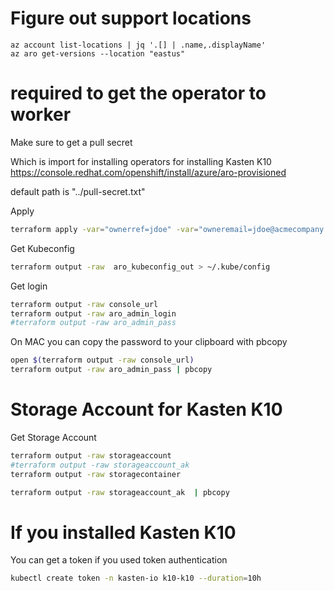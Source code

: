 # Figure out support locations
```
az account list-locations | jq '.[] | .name,.displayName'
az aro get-versions --location "eastus"
```

# required to get the operator to worker
Make sure to get a pull secret

Which is import for installing operators for installing Kasten K10
https://console.redhat.com/openshift/install/azure/aro-provisioned

default path is "../pull-secret.txt"

Apply
```bash
terraform apply -var="ownerref=jdoe" -var="owneremail=jdoe@acmecompany.com"
```

Get Kubeconfig
```bash
terraform output -raw  aro_kubeconfig_out > ~/.kube/config
```

Get login
```bash
terraform output -raw console_url
terraform output -raw aro_admin_login
#terraform output -raw aro_admin_pass 
```

On MAC you can copy the password to your clipboard with pbcopy
```zsh
open $(terraform output -raw console_url)
terraform output -raw aro_admin_pass | pbcopy
```

# Storage Account for Kasten K10
Get Storage Account

```bash
terraform output -raw storageaccount
#terraform output -raw storageaccount_ak 
terraform output -raw storagecontainer
```

```zsh
terraform output -raw storageaccount_ak  | pbcopy
```

# If you installed Kasten K10
You can get a token if you used token authentication
```zsh
kubectl create token -n kasten-io k10-k10 --duration=10h
```